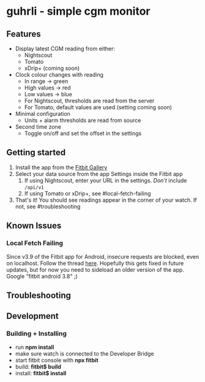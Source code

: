 # guhrli - simple cgm monitor

## Features
* Display latest CGM reading from either:
    * Nightscout
    * Tomato
    * xDrip+ (coming soon)
* Clock colour changes with reading
    * In range -> green
    * High values -> red
    * Low values -> blue
    * For Nightscout, thresholds are read from the server
    * For Tomato, default values are used (setting coming soon)
* Minimal configuration
    * Units + alarm thresholds are read from source
* Second time zone
    * Toggle on/off and set the offset in the settings

## Getting started
1.  Install the app from the [Fitbit Gallery](https://gallery.fitbit.com/details/69cb39c2-2290-49de-b7e2-4223afea053d)
2.  Select your data source from the app Settings inside the Fitbit app
    1. If using Nightscout, enter your URL in the settings. *Don't* include `/api/v1`
    2. If using Tomato or xDrip+, see #local-fetch-failing
3. That's it! You should see readings appear in the corner of your watch. If not, see #troubleshooting

## Known Issues
### Local Fetch Failing
Since v3.9 of the Fitbit app for Android, insecure requests are blocked, even on localhost. Follow the thread [here](https://community.fitbit.com/t5/SDK-Development/Fetch-API-stops-working-with-latest-Fitbit-PlayStore-App-v3-9-1-released-on/td-p/3883193). Hopefully this gets fixed in future updates, but for now you need to sideload an older version of the app. Google "fitbit android 3.8" ;)

## Troubleshooting

## Development
### Building + Installing
* run **npm install**
* make sure watch is connected to the Developer Bridge
* start fitbit console with **npx fitbit**
* build: **fitbit$ build**
* install: **fitbit$ install**
